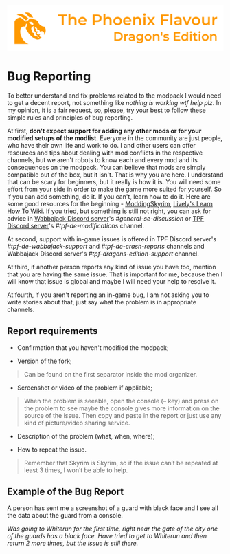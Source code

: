 ![image](images/Banner.webp)

# Bug Reporting

To better understand and fix problems related to the modpack I would need to get a decent report, not something like *nothing is working wtf help plz*. 
In my opinion, it is a fair request, so, please, try your best to follow these simple rules and principles of bug reporting.

At first, **don't expect support for adding any other mods or for your modified setups of the modlist**. Everyone in the community are just people, 
who have their own life and work to do. I and other users can offer resources and tips about dealing with mod conflicts in the respective channels, 
but we aren't robots to know each and every mod and its consequences on the modpack. You can believe that mods are simply compatible out of the box, 
but it isn't. That is why you are here. I understand that can be scary for beginners, but it really is how it is. You will need some effort from your side
in order to make the game more suited for yourself. So if you can add something, do it. If you can't, learn how to do it. Here are some good resources for the beginning - 
[ModdingSkyrim](https://moddingskyrim.com/), [Lively's Learn How To Wiki](https://github.com/LivelyDismay/Learn-To-Mod/blob/main/Main.md). If you tried, 
but something is still not right, you can ask for advice in [Wabbajack Discord server](https://discord.gg/wabbajack)'s _#general-se-discussion_ or 
[TPF Discord server](https://discord.gg/tpf)'s _#tpf-de-modifications_ channel.

At second, support with in-game issues is offered in TPF Discord server's _#tpf-de-wabbajack-support_ and _#tpf-de-crash-reports_ channels and Wabbajack Discord server's _#tpf-dragons-edition-support_ channel.

At third, if another person reports any kind of issue you have too, mention that you are having the same issue.
That is important for me, because then I will know that issue is global and maybe I will need your help to resolve it. 

At fourth, if you aren't reporting an in-game bug, I am not asking you to write stories about that, just say what the problem is in appropriate channels. 

## Report requirements

*   Confirmation that you haven't modified the modpack;

*   Version of the fork;
>   Can be found on the first separator inside the mod organizer.  

*   Screenshot or video of the problem if appliable;
>   When the problem is seeable, open the console (`~` key) and press on the problem to see maybe the console gives more information on the source of the issue.
    Then copy and paste in the report or just use any kind of picture/video sharing service.

*   Description of the problem (what, when, where);

*   How to repeat the issue.    
>   Remember that Skyrim is Skyrim, so if the issue can’t be repeated at least 3 times, I won’t be able to help.

## Example of the Bug Report

A person has sent me a screenshot of a guard with black face and I
see all the data about the guard from a console.

_Was going to Whiterun for the first time, right near the gate of the
city one of the guards has a black face. Have tried to get to Whiterun
and then return 2 more times, but the issue is still there._
